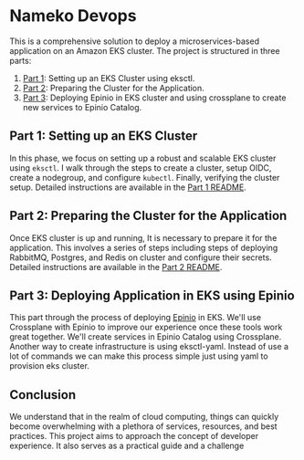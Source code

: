 # Nameko Devops

This is a comprehensive solution to deploy a microservices-based application on an Amazon EKS cluster. The project is structured in three parts:

1. [Part 1](./part-1/README.md): Setting up an EKS Cluster using eksctl. 
2. [Part 2](./part-2/README.md): Preparing the Cluster for the Application.
3. [Part 3](./part-3/README.md): Deploying Epinio in EKS cluster and using crossplane to create new services to Epinio Catalog.

## Part 1: Setting up an EKS Cluster

In this phase, we focus on setting up a robust and scalable EKS cluster using `eksctl`. I walk through the steps to create a cluster, setup OIDC, create a nodegroup, and configure `kubectl`. Finally, verifying the cluster setup. Detailed instructions are available in the [Part 1 README](./part-1/README.md).

## Part 2: Preparing the Cluster for the Application

Once EKS cluster is up and running, It is necessary to prepare it for the application. This involves a series of steps including steps of deploying RabbitMQ, Postgres, and Redis on cluster and configure their secrets. Detailed instructions are available in the [Part 2 README](./part-2/README.md).

## Part 3: Deploying Application in EKS using Epinio

This part through the process of deploying [Epinio](https://docs.epinio.io/) in EKS. We'll use Crossplane with Epinio to improve our experience once these tools work great together. We'll create services in Epinio Catalog using Crossplane. Another way to create infrastructure is using eksctl-yaml. Instead of use a lot of commands we can make this process simple just using yaml to provision eks cluster.

## Conclusion

We understand that in the realm of cloud computing, things can quickly become overwhelming with a plethora of services, resources, and best practices. This project aims to approach the concept of developer experience. It also serves as a practical guide and a challenge 
